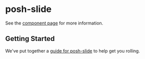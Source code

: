 # posh-slide

See the [component page](http://bengfarrell.github.io/posh-slide) for more information.

## Getting Started

We've put together a [guide for posh-slide](http://www.polymer-project.org/docs/start/reusableelements.html) to help get you rolling.
